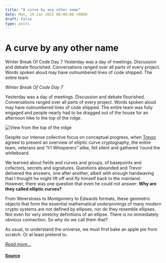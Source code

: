 ```yaml
---
title: "A curve by any other name"
date: Mon, 19 Jan 2015 00:00:00 +0000
draft: false
type: posts
---
```

# A curve by any other name





 Winter Break Of Code Day 7 Yesterday was a day of meetings. Discussion and debate flourished. Conversations ranged over all parts of every project. Words spoken aloud may have outnumbered lines of code shipped. The entire team

_Winter Break Of Code Day 7_

Yesterday was a day of meetings. Discussion and debate flourished. Conversations ranged over all parts of every project. Words spoken aloud may have outnumbered lines of code shipped. The entire team was fully engaged and people nearly had to be dragged out of the house for an afternoon hike to the top of the ridge.

![View from the top of the ridge](/blog/images/lilia-ridge-hike.jpg)

Despite our intense collective focus on conceptual progress, when [Trevor](https://twitter.com/trevp__) agreed to present an overview of elliptic curve cryptography, the entire team, veterans and “li’l Whisperers” alike, fell silent and gathered ‘round the whiteboard.

We learned about fields and curves and groups, of basepoints and cofactors, secrets and signatures. Questions abounded and Trevor delivered the answers, one after another, albeit with enough handwaving that I thought he might lift off and fly himself back to the mainland. However, there was one question that even he could not answer: **Why are they called elliptic curves?**

From Weierstrass to Montgomery to Edwards formats, these geometric objects that form the essential mathematical underpinnings of many modern crypto systems are not defined by ellipses, nor do they resemble ellipses. Not even for very stretchy definitions of an ellipse. There is no immediately obvious connection. So why do we call them that?

As usual, to understand the universe, we must first bake an apple pie from scratch. Or at least pretend to.

[_Read more..._](https://signal.org/blog/a-curve-by-any-other-name/)

#### [Source](https://signal.org/blog/a-curve-by-any-other-name/)


